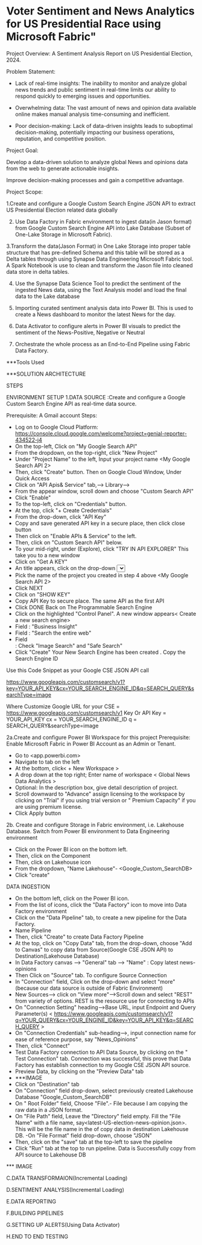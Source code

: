 # Voter Sentiment and News Analytics for US Presidential Race using Microsoft Fabric"

Project Overview: A Sentiment Analysis Report on US Presidential Election, 2024.

Problem Statement:

- Lack of real-time insights: The inability to monitor and analyze global news trends and public sentiment in real-time limits our ability to respond quickly to emerging issues and opportunities.

- Overwhelming data: The vast amount of news and opinion data available online makes manual analysis time-consuming and inefficient.

- Poor decision-making: Lack of data-driven insights leads to suboptimal decision-making, potentially impacting our business operations, reputation, and competitive position.

Project Goal:

Develop a data-driven solution to analyze global News and opinions data from the web to generate actionable insights.

Improve decision-making processes and gain a competitive advantage.

Project Scope:

1.Create and configure a Google Custom Search Engine JSON API to extract US Presidential Election related data globally

2. Use  Data Factory in Fabric environment to ingest data(in Jason format) from  Google Custom Search Engine API into Lake Database (Subset of One-Lake Storage in Microsoft Fabric).

3.Transform the data(Jason Format) in One Lake Storage into proper table structure that has pre-defined Schema and this table will be stored as a Delta tables through using Synapse Data Engineering Microsoft Fabric tool. A Spark Notebook is use to clean and transform the Jason file into cleaned data store in  delta tables.

4. Use the Synapse Data Science Tool to predict the sentiment of the ingested News data, using the Text Analysis model and load the final data to the Lake database

5. Importing curated sentiment analysis data into Power BI. This is used to create a News dashboard to monitor the latest News for the day.

6. Data Activator to configure alerts in Power BI visuals to predict the sentiment of the News-Positive, Negative or Neutral

7. Orchestrate the whole process as an End-to-End Pipeline using Fabric Data Factory.

***Tools Used

***SOLUTION ARCHITECTURE

STEPS


ENVIRONMENT SETUP
1.DATA SOURCE :Create and configure a Google Custom Search Engine API as real-time data source.

Prerequisite: A Gmail account
Steps:
- Log on to Google Cloud Platform: https://console.cloud.google.com/welcome?project=genial-reporter-434522-j4
- On the top-left, Click on "My Google Search API"
- From the dropdown, on the top-right, click "New Project"
- Under "Project Name" to the left, Input your project name <My Google Search API 2>
- Then, click "Create" button.
Then on Google Cloud Window, Under Quick Access
- Click on "API Apis& Service" tab,--> Library-->
- From the appear window, scroll down and choose "Custom Search API"
- Click "Enable"
- To the top-left, click on "Credentials" button.
- At the top, click "+ Create Credentials"
- From the drop-down, click "API Key"
- Copy and save generated API key in a secure place, then  click close button
- Then click on "Enable APIs & Service" to the left.
- Then, click on "Custom Search API" below.
- To your mid-right, under (Explore), click "TRY IN API EXPLORER"
This take you to a new window
- Click on "Get A KEY"
- An <Enable Custom Search API> title appears, click on the drop-down <Select or Create Project>
- Pick the name of the project you created in step 4 above <My Google Search API 2>
- Click NEXT
- Click on "SHOW KEY"
- Copy API Key  to secure place. The same API as the first API
- Click DONE
Back on The Programmable Search Engine
- Click on the highlighted "Control Panel". A new window appears< Create a new search engine>
- Field <Name Your Search Engine> : "Business Insight"
- Field <What to search> : "Search the entire web"
- Field <Search Setting> : Check "Image Search" and "Safe Search"
- Click "Create"
Your New Search Engine has been created . Copy the Search Engine ID

Use this Code Snippet as your Google CSE JSON API call

https://www.googleapis.com/customsearch/v1?key=YOUR_API_KEY&cx=YOUR_SEARCH_ENGINE_ID&q=SEARCH_QUERY&searchType=image

Where
Customize Google URL for your CSE = <https://www.googleapis.com/customsearch/v1> 
Key Or API Key = YOUR_API_KEY
cx = YOUR_SEARCH_ENGINE_ID
q = SEARCH_QUERY&searchType=image

2a.Create and configure Power BI Workspace for this project
Prerequisite: Enable Microsoft Fabric in Power BI Account as an Admin or Tenant.

- Go to <app.powerbi.com>
- Navigate to <workspaces> tab on the left
- At the bottom, click< + New Workspace >
 - A drop down at the top right; Enter name of workspace < Global News Data Analytics >
 - Optional: In the description box, give detail description of project.
 - Scroll downward to "Advance" assign licensing to the workspace by clicking on "Trial" if you using trial version or " Premium Capacity" if you are using premium license.
 - Click Apply button

2b. Create and configure Storage in Fabric environment, i.e. Lakehouse Database.
Switch from Power BI environment to Data Engineering environment
- Click on the Power BI icon on the bottom left.
- Then, click on the <Data Engineering > Component
- Then, click on Lakehouse icon
- From the dropdown, "Name Lakehouse"- <Google_Custom_SearchDB>
- Click "create"

DATA INGESTION
- On the bottom left, click on the Power BI icon.
- From the list of icons, click the "Data Factory" icon to move into Data Factory environment
- Click on the "Data Pipeline" tab, to create a new pipeline for the Data Factory.
- Name Pipeline <US Election Data Pipeline >
- Then, click "Create" to create Data Factory Pipeline
- At the top, click on "Copy Data" tab, from the drop-down, choose "Add to Canvas" to copy data from Source(Google CSE JSON API) to Destination(Lakehouse Database)
- In Data Factory canvas --> "General" tab --> "Name" : Copy latest news-opinions
- Then Click on "Source" tab. To configure Source Connection
 - In "Connection" field, Click on the drop-down and select "more"(because our data source is outside of Fabric Environment)
 - New Sources--> click on "View more"-->Scroll down and select "REST" from variety of options. REST is the resource use for connecting to APIs
 - On "Connection Setting" heading-->Base URL, input Endpoint and Query Parameter(s) < https://www.googleapis.com/customsearch/v1?q=YOUR_QUERY&cx=YOUR_ENGINE_ID&key=YOUR_API_KEY&q=SEARCH_QUERY >
 - On "Connection Credentials" sub-heading-->, input connection name for ease of reference purpose, say "News_Opinions"
 - Then, click "Connect"
 - Test Data Factory connection to  API Data Source, by clicking on the " Test Connection" tab. Connection was successful, this prove that  Data Factory has establish connection to my Google CSE JSON API source.
 - Preview Data, by clicking on the "Preview Data" tab
 - ***IMAGE
- Click on "Destination" tab
- On "Connection" field drop-down, select previously created Lakehouse Database "Google_Custom_SearchDB"
- On " Root Folder" field, Choose "File".- File because I am copying the raw data in a JSON format.
- On "File Path" field, Leave the "Directory" field empty. Fill the "File Name" with a file name, say<latest-US-election-news-opinion.json>. This will be the file name in the of copy data in destination Lakehouse DB.
-On "File Format" field drop-down, choose "JSON"
- Then, click on the "save" tab at the top-left to save the pipeline
- Click "Run" tab at the top to run pipeline.
Data is Successfully copy from API source to Lakehouse DB

*** IMAGE




C.DATA TRANSFORMAION(Incremental Loading)




D.SENTIMENT ANALYSIS(Incremental Loading)





E.DATA REPORTING



F.BUILDING PIPELINES



G.SETTING UP ALERTS(Using Data Activator)



H.END TO END TESTING
